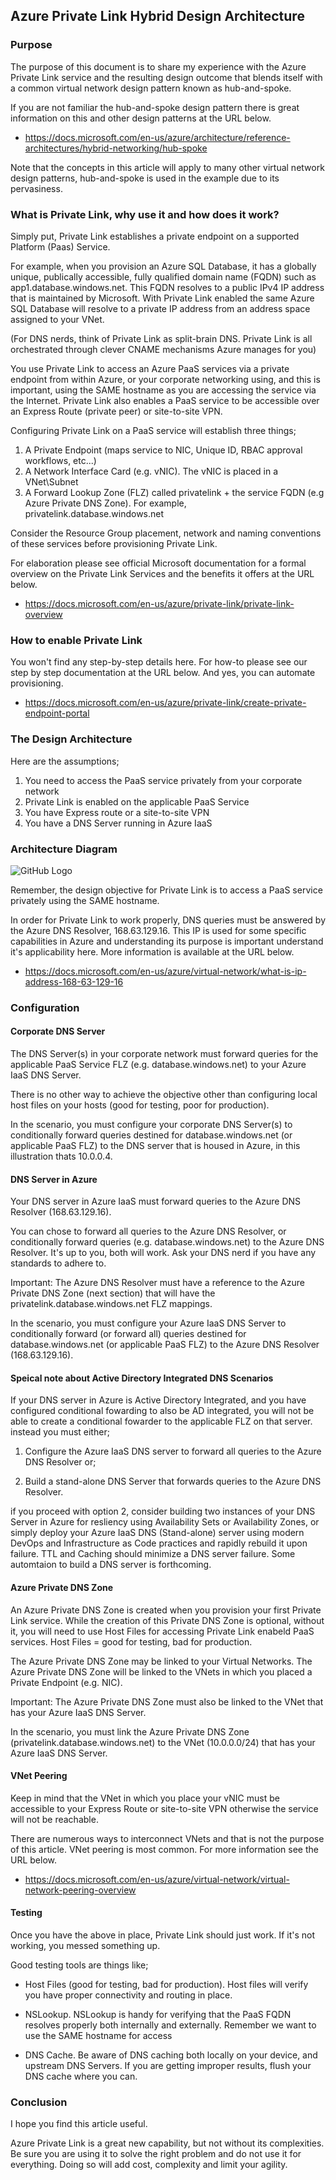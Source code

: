## Azure Private Link Hybrid Design Architecture

### Purpose

The purpose of this document is to share my experience with the Azure Private Link service and the resulting design outcome that blends itself with a common virtual network design pattern known as hub-and-spoke.

If you are not familiar the hub-and-spoke design pattern there is great information on this and other design patterns at the URL below.

- https://docs.microsoft.com/en-us/azure/architecture/reference-architectures/hybrid-networking/hub-spoke

Note that the concepts in this article will apply to many other virtual network design patterns, hub-and-spoke is used in the example due to its pervasiness. 

### What is Private Link, why use it and how does it work?

Simply put, Private Link establishes a private endpoint on a supported Platform (Paas) Service. 

For example, when you provision an Azure SQL Database, it has a globally unique, publically accessible, fully qualified domain name (FQDN) such as app1.database.windows.net. This FQDN resolves to a public IPv4 IP address that is maintained by Microsoft. With Private Link enabled the same Azure SQL Database will resolve to a private IP address from an address space assigned to your VNet.

(For DNS nerds, think of Private Link as split-brain DNS. Private Link is all orchestrated through clever CNAME mechanisms Azure manages for you)

You use Private Link to access an Azure PaaS services via a private endpoint from within Azure, or your corporate networking using, and this is important, using the SAME hostname as you are accessing the service via the Internet. Private Link also enables a PaaS service to be accessible over an Express Route (private peer) or site-to-site VPN.

Configuring Private Link on a PaaS service will establish three things;

1. A Private Endpoint (maps service to NIC, Unique ID, RBAC approval workflows, etc...)
2. A Network Interface Card (e.g. vNIC). The vNIC is placed in a VNet\Subnet
3. A Forward Lookup Zone (FLZ) called privatelink + the service FQDN (e.g Azure Private DNS Zone). For example, privatelink.database.windows.net

Consider the Resource Group placement, network and naming conventions of these services before provisioning Private Link. 

For elaboration please see official Microsoft documentation for a formal overview on the Private Link Services and the benefits it offers at the URL below.

- https://docs.microsoft.com/en-us/azure/private-link/private-link-overview

### How to enable Private Link

You won't find any step-by-step details here. For how-to please see our step by step documentation at the URL below. And yes, you can automate provisioning.

- https://docs.microsoft.com/en-us/azure/private-link/create-private-endpoint-portal

### The Design Architecture

Here are the assumptions;

1. You need to access the PaaS service privately from your corporate network
2. Private Link is enabled on the applicable PaaS Service
3. You have Express route or a site-to-site VPN
4. You have a DNS Server running in Azure IaaS

### Architecture Diagram

![GitHub Logo](/PrivateLink.jpg)

Remember, the design objective for Private Link is to access a PaaS service privately using the SAME hostname. 

In order for Private Link to work properly, DNS queries must be answered by the Azure DNS Resolver, 168.63.129.16. This IP is used for some specific capabilities in Azure and understanding its purpose is important understand it's applicability here. More information is available at the URL below.

- https://docs.microsoft.com/en-us/azure/virtual-network/what-is-ip-address-168-63-129-16

### Configuration

#### Corporate DNS Server

The DNS Server(s) in your corporate network must forward queries for the applicable PaaS Service FLZ (e.g. database.windows.net) to your Azure IaaS DNS Server.

There is no other way to achieve the objective other than configuring local host files on your hosts (good for testing, poor for production). 

In the scenario, you must configure your corporate DNS Server(s) to conditionally forward queries destined for database.windows.net (or applicable PaaS FLZ) to the DNS server that is housed in Azure, in this illustration thats 10.0.0.4.

#### DNS Server in Azure

Your DNS server in Azure IaaS must forward queries to the Azure DNS Resolver (168.63.129.16). 

You can chose to forward all queries to the Azure DNS Resolver, or conditionally forward queries (e.g. database.windows.net) to the Azure DNS Resolver. It's up to you, both will work. Ask your DNS nerd if you have any standards to adhere to. 

Important: The Azure DNS Resolver must have a reference to the Azure Private DNS Zone (next section) that will have the privatelink.database.windows.net FLZ mappings. 

In the scenario, you must configure your Azure IaaS DNS Server to conditionally forward (or forward all) queries destined for database.windows.net (or applicable PaaS FLZ) to the Azure DNS Resolver (168.63.129.16).

#### Speical note about Active Directory Integrated DNS Scenarios

If your DNS server in Azure is Active Directory Integrated, and you have configured conditional fowarding to also be AD integrated, you will not be able to create a conditional fowarder to the applicable FLZ on that server. instead you must either;

1. Configure the Azure IaaS DNS server to forward all queries to the Azure DNS Resolver or;

2. Build a stand-alone DNS Server that forwards queries to the Azure DNS Resolver. 
 
if you proceed with option 2, consider building two instances of your DNS Server in Azure for resliency using Availability Sets or Availability Zones, or simply deploy your Azure IaaS DNS (Stand-alone) server using modern DevOps and Infrastructure as Code practices and rapidly rebuild it upon failure. TTL and Caching should minimize a DNS server failure. Some automtaion to build a DNS server is forthcoming.

#### Azure Private DNS Zone

An Azure Private DNS Zone is created when you provision your first Private Link service. While the creation of this Private DNS Zone is optional, without it, you will need to use Host Files for accessing Private Link enabeld PaaS services. Host Files = good for testing, bad for production. 

The Azure Private DNS Zone may be linked to your Virtual Networks. The Azure Private DNS Zone will be linked to the VNets in which you placed a Private Endpoint (e.g. NIC). 

Important: The Azure Private DNS Zone must also be linked to the VNet that has your Azure IaaS DNS Server.

In the scenario, you must link the Azure Private DNS Zone (privatelink.database.windows.net) to the VNet (10.0.0.0/24) that has your Azure IaaS DNS Server.

#### VNet Peering

Keep in mind that the VNet in which you place your vNIC must be accessible to your Express Route or site-to-site VPN otherwise the service will not be reachable.

There are numerous ways to interconnect VNets and that is not the purpose of this article. VNet peering is most common. For more information see the URL below.

- https://docs.microsoft.com/en-us/azure/virtual-network/virtual-network-peering-overview

#### Testing

Once you have the above in place, Private Link should just work. If it's not working, you messed something up.

Good testing tools are things like;

- Host Files (good for testing, bad for production). Host files will verify you have proper connectivity and routing in place.

- NSLookup. NSLookup is handy for verifying that the PaaS FQDN resolves properly both internally and externally. Remember we want to use the SAME hostname for access

- DNS Cache. Be aware of DNS caching both locally on your device, and upstream DNS Servers. If you are getting improper results, flush your DNS cache where you can.

### Conclusion

I hope you find this article useful. 

Azure Private Link is a great new capability, but not without its complexities. Be sure you are using it to solve the right problem and do not use it for everything. Doing so will add cost, complexity and limit your agility. 
